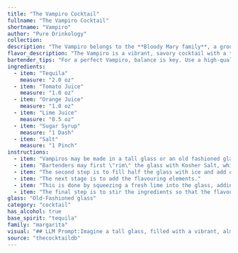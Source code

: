 ```yaml
---
title: "The Vampiro Cocktail"
fullname: "The Vampiro Cocktail"
shortname: "Vampiro"
author: "Pure Drinkology"
collection:
description: "The Vampiro belongs to the **Bloody Mary family**, a group of tomato-based cocktails. Originating in **Mexico**, this refreshing drink blends the savory tang of tomato with the bright acidity of citrus and the kick of tequila. "
flavor_description: "The Vampiro is a vibrant, savory cocktail with a tangy kick. Tequila's warmth mingles with the acidity of tomato and citrus juices, creating a complex flavor.  The sweetness of sugar syrup balances the tartness, while a pinch of salt enhances the overall complexity.  It's a refreshing and satisfying drink, perfect for a warm day or a night out. "
bartender_tips: "For a perfect Vampiro, balance is key. Use a high-quality tequila for depth.  Don't overpower the tomato juice with citrus; use just enough lime and orange to brighten.  A touch of sugar syrup balances the acidity, but don't make it sweet.  Use a good pinch of salt to enhance the savory notes and rim your glass with a salted edge for a sophisticated touch. "
ingredients:
  - item: "Tequila"
    measure: "2.0 oz"
  - item: "Tomato Juice"
    measure: "1.0 oz"
  - item: "Orange Juice"
    measure: "1.0 oz"
  - item: "Lime Juice"
    measure: "0.5 oz"
  - item: "Sugar Syrup"
    measure: "1 Dash"
  - item: "Salt"
    measure: "1 Pinch"
instructions:
  - item: "Vampiros may be made in a tall glass or an old fashioned glass."
  - item: "Bartenders may first \"rim\" the glass with Kosher Salt, which is done by placing a layer of Kosher Salt on a chopping board, moistening the glass\' rim with lime juice or water, and then placing the upside down glass rim onto the Kosher Salt, so that the salt sticks to the moistened rim."
  - item: "The second step is to fill half the glass with ice and add one or two shooter glasses full of high quality Tequila."
  - item: "The next stage is to add the flavouring elements."
  - item: "This is done by squeezing a fresh lime into the glass, adding a few grains of salt, adding citrus-flavoured soda pop, until the glass is 4/5 full, and then adding spicy Viuda de Sanchez (or orange juice, lime juice and pico de gallo)."
  - item: "The final step is to stir the ingredients so that the flavours are properly blended."
glass: "Old-Fashioned glass"
category: "cocktail"
has_alcohol: true
base_spirit: "tequila"
family: "margarita"
visual: "## LLM Prompt:Imagine a tall glass, filled with a vibrant, almost blood-red liquid. The color is not uniform, but rather marbled with streaks of bright orange and a hint of green. The top of the drink is adorned with a delicate layer of foam, almost like a fluffy cloud, tinged with a faint orange hue.  The glass is chilled, condensation clinging to the sides and creating a shimmering effect. Tiny specks of salt cling to the rim, a salty counterpoint to the sweet and tart flavors within.  Describe the visual appeal of this cocktail, focusing on its colors, textures, and overall presentation. What kind of glass would it be served in? How would you describe the overall mood of the drink? "
source: "thecocktaildb"
---
```


